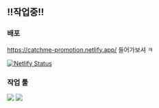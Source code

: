 ## !!작업중!!

### 배포

https://catchme-promotion.netlify.app/ 들어가보셔 ㅋ

[![Netlify Status](https://api.netlify.com/api/v1/badges/9a814221-3962-4dcd-a034-66943d088c67/deploy-status)](https://app.netlify.com/sites/catchme-promotion/deploys)

### 작업 툴

<div>
    <img src="https://img.shields.io/badge/TypeScript-007ACC?style=for-the-badge&logo=typescript&logoColor=white" />
    <img src="https://img.shields.io/badge/React-20232A?style=for-the-badge&logo=react&logoColor=61DAFB" />
</div>
